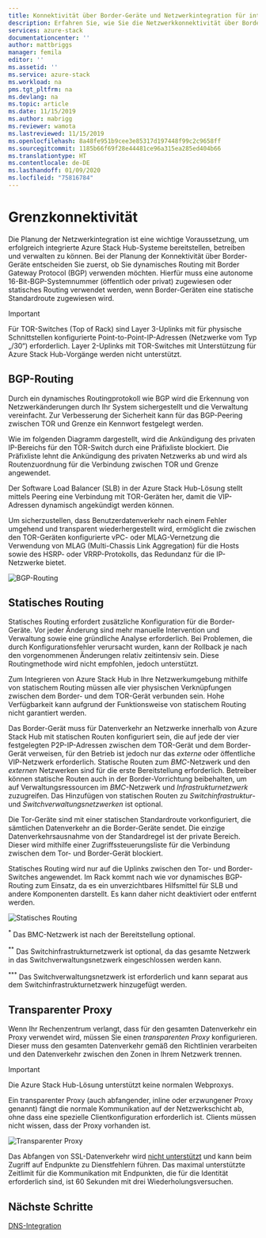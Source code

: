 ```yaml
---
title: Konnektivität über Border-Geräte und Netzwerkintegration für integrierte Azure Stack Hub-Systeme | Microsoft-Dokumentation
description: Erfahren Sie, wie Sie die Netzwerkkonnektivität über Border-Geräte für Rechenzentren in integrierten Azure Stack Hub-Systemen planen.
services: azure-stack
documentationcenter: ''
author: mattbriggs
manager: femila
editor: ''
ms.assetid: ''
ms.service: azure-stack
ms.workload: na
pms.tgt_pltfrm: na
ms.devlang: na
ms.topic: article
ms.date: 11/15/2019
ms.author: mabrigg
ms.reviewer: wamota
ms.lastreviewed: 11/15/2019
ms.openlocfilehash: 8a48fe951b9cee3e85317d197448f99c2c9658ff
ms.sourcegitcommit: 1185b66f69f28e44481ce96a315ea285ed404b66
ms.translationtype: HT
ms.contentlocale: de-DE
ms.lasthandoff: 01/09/2020
ms.locfileid: "75816784"
---
```

# <a name="border-connectivity"></a>Grenzkonnektivität 
Die Planung der Netzwerkintegration ist eine wichtige Voraussetzung, um erfolgreich integrierte Azure Stack Hub-Systeme bereitstellen, betreiben und verwalten zu können. Bei der Planung der Konnektivität über Border-Geräte entscheiden Sie zuerst, ob Sie dynamisches Routing mit Border Gateway Protocol (BGP) verwenden möchten. Hierfür muss eine autonome 16-Bit-BGP-Systemnummer (öffentlich oder privat) zugewiesen oder statisches Routing verwendet werden, wenn Border-Geräten eine statische Standardroute zugewiesen wird.

> [!IMPORTANT]
> Für TOR-Switches (Top of Rack) sind Layer 3-Uplinks mit für physische Schnittstellen konfigurierte Point-to-Point-IP-Adressen (Netzwerke vom Typ „/30“) erforderlich. Layer 2-Uplinks mit TOR-Switches mit Unterstützung für Azure Stack Hub-Vorgänge werden nicht unterstützt.

## <a name="bgp-routing"></a>BGP-Routing
Durch ein dynamisches Routingprotokoll wie BGP wird die Erkennung von Netzwerkänderungen durch Ihr System sichergestellt und die Verwaltung vereinfacht. Zur Verbesserung der Sicherheit kann für das BGP-Peering zwischen TOR und Grenze ein Kennwort festgelegt werden.

Wie im folgenden Diagramm dargestellt, wird die Ankündigung des privaten IP-Bereichs für den TOR-Switch durch eine Präfixliste blockiert. Die Präfixliste lehnt die Ankündigung des privaten Netzwerks ab und wird als Routenzuordnung für die Verbindung zwischen TOR und Grenze angewendet.

Der Software Load Balancer (SLB) in der Azure Stack Hub-Lösung stellt mittels Peering eine Verbindung mit TOR-Geräten her, damit die VIP-Adressen dynamisch angekündigt werden können.

Um sicherzustellen, dass Benutzerdatenverkehr nach einem Fehler umgehend und transparent wiederhergestellt wird, ermöglicht die zwischen den TOR-Geräten konfigurierte vPC- oder MLAG-Vernetzung die Verwendung von MLAG (Multi-Chassis Link Aggregation) für die Hosts sowie des HSRP- oder VRRP-Protokolls, das Redundanz für die IP-Netzwerke bietet.

![BGP-Routing](media/azure-stack-border-connectivity/bgp-routing.png)

## <a name="static-routing"></a>Statisches Routing
Statisches Routing erfordert zusätzliche Konfiguration für die Border-Geräte. Vor jeder Änderung sind mehr manuelle Intervention und Verwaltung sowie eine gründliche Analyse erforderlich. Bei Problemen, die durch Konfigurationsfehler verursacht wurden, kann der Rollback je nach den vorgenommenen Änderungen relativ zeitintensiv sein. Diese Routingmethode wird nicht empfohlen, jedoch unterstützt.

Zum Integrieren von Azure Stack Hub in Ihre Netzwerkumgebung mithilfe von statischem Routing müssen alle vier physischen Verknüpfungen zwischen dem Border- und dem TOR-Gerät verbunden sein. Hohe Verfügbarkeit kann aufgrund der Funktionsweise von statischem Routing nicht garantiert werden.

Das Border-Gerät muss für Datenverkehr an Netzwerke innerhalb von Azure Stack Hub mit statischen Routen konfiguriert sein, die auf jede der vier festgelegten P2P-IP-Adressen zwischen dem TOR-Gerät und dem Border-Gerät verweisen, für den Betrieb ist jedoch nur das *externe* oder öffentliche VIP-Netzwerk erforderlich. Statische Routen zum *BMC*-Netzwerk und den *externen* Netzwerken sind für die erste Bereitstellung erforderlich. Betreiber können statische Routen auch in der Border-Vorrichtung beibehalten, um auf Verwaltungsressourcen im *BMC*-Netzwerk und *Infrastrukturnetzwerk* zuzugreifen. Das Hinzufügen von statischen Routen zu *Switchinfrastruktur*- und *Switchverwaltungsnetzwerken* ist optional.

Die Tor-Geräte sind mit einer statischen Standardroute vorkonfiguriert, die sämtlichen Datenverkehr an die Border-Geräte sendet. Die einzige Datenverkehrsausnahme von der Standardregel ist der private Bereich. Dieser wird mithilfe einer Zugriffssteuerungsliste für die Verbindung zwischen dem Tor- und Border-Gerät blockiert.

Statisches Routing wird nur auf die Uplinks zwischen den Tor- und Border-Switches angewendet. Im Rack kommt nach wie vor dynamisches BGP-Routing zum Einsatz, da es ein unverzichtbares Hilfsmittel für SLB und andere Komponenten darstellt. Es kann daher nicht deaktiviert oder entfernt werden.

![Statisches Routing](media/azure-stack-border-connectivity/static-routing.png)

<sup>\*</sup> Das BMC-Netzwerk ist nach der Bereitstellung optional.

<sup>\*\*</sup> Das Switchinfrastrukturnetzwerk ist optional, da das gesamte Netzwerk in das Switchverwaltungsnetzwerk eingeschlossen werden kann.

<sup>\*\*\*</sup> Das Switchverwaltungsnetzwerk ist erforderlich und kann separat aus dem Switchinfrastrukturnetzwerk hinzugefügt werden.

## <a name="transparent-proxy"></a>Transparenter Proxy
Wenn Ihr Rechenzentrum verlangt, dass für den gesamten Datenverkehr ein Proxy verwendet wird, müssen Sie einen *transparenten Proxy* konfigurieren. Dieser muss den gesamten Datenverkehr gemäß den Richtlinien verarbeiten und den Datenverkehr zwischen den Zonen in Ihrem Netzwerk trennen.

> [!IMPORTANT]
> Die Azure Stack Hub-Lösung unterstützt keine normalen Webproxys.  

Ein transparenter Proxy (auch abfangender, inline oder erzwungener Proxy genannt) fängt die normale Kommunikation auf der Netzwerkschicht ab, ohne dass eine spezielle Clientkonfiguration erforderlich ist. Clients müssen nicht wissen, dass der Proxy vorhanden ist.

![Transparenter Proxy](media/azure-stack-border-connectivity/transparent-proxy.png)

Das Abfangen von SSL-Datenverkehr wird [nicht unterstützt](azure-stack-firewall.md#ssl-interception) und kann beim Zugriff auf Endpunkte zu Dienstfehlern führen. Das maximal unterstützte Zeitlimit für die Kommunikation mit Endpunkten, die für die Identität erforderlich sind, ist 60 Sekunden mit drei Wiederholungsversuchen.

## <a name="next-steps"></a>Nächste Schritte
[DNS-Integration](azure-stack-integrate-dns.md)

